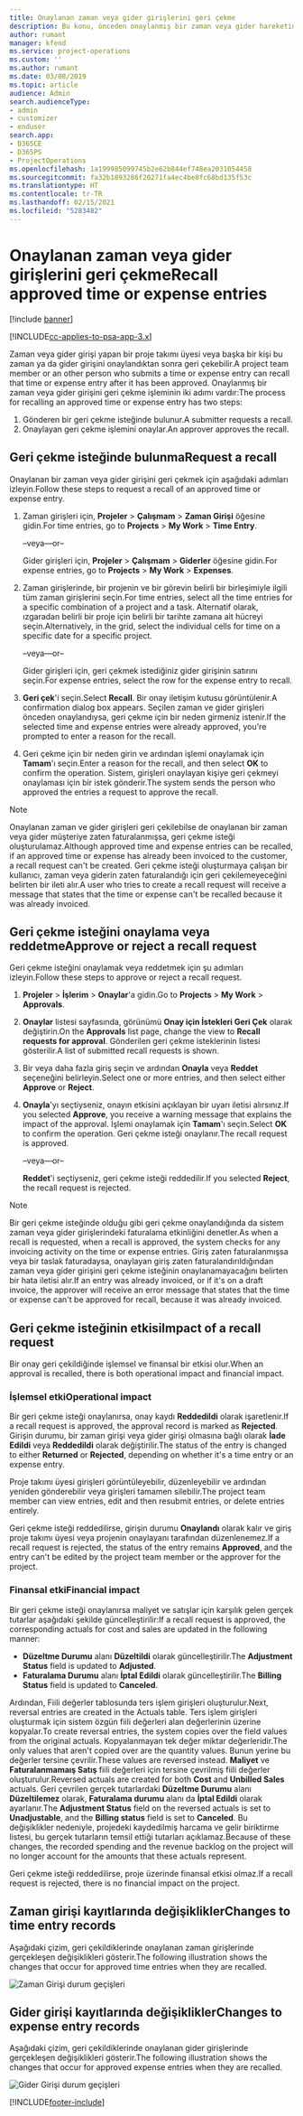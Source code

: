 ```yaml
---
title: Onaylanan zaman veya gider girişlerini geri çekme
description: Bu konu, önceden onaylanmış bir zaman veya gider hareketini geri çekme hakkında bilgi sağlar.
author: rumant
manager: kfend
ms.service: project-operations
ms.custom: ''
ms.author: rumant
ms.date: 03/08/2019
ms.topic: article
audience: Admin
search.audienceType:
- admin
- customizer
- enduser
search.app:
- D365CE
- D365PS
- ProjectOperations
ms.openlocfilehash: 1a199985099745b2e62b844ef748ea2031054458
ms.sourcegitcommit: fa32b1893286f20271fa4ec4be8fc68bd135f53c
ms.translationtype: HT
ms.contentlocale: tr-TR
ms.lasthandoff: 02/15/2021
ms.locfileid: "5283482"
---
```

# <a name="recall-approved-time-or-expense-entries"></a><span data-ttu-id="f454d-103">Onaylanan zaman veya gider girişlerini geri çekme</span><span class="sxs-lookup"><span data-stu-id="f454d-103">Recall approved time or expense entries</span></span>

[!include [banner](../includes/psa-now-project-operations.md)]

[!INCLUDE[cc-applies-to-psa-app-3.x](../includes/cc-applies-to-psa-app-3x.md)]

<span data-ttu-id="f454d-104">Zaman veya gider girişi yapan bir proje takımı üyesi veya başka bir kişi bu zaman ya da gider girişini onaylandıktan sonra geri çekebilir.</span><span class="sxs-lookup"><span data-stu-id="f454d-104">A project team member or an other person who submits a time or expense entry can recall that time or expense entry after it has been approved.</span></span> <span data-ttu-id="f454d-105">Onaylanmış bir zaman veya gider girişini geri çekme işleminin iki adımı vardır:</span><span class="sxs-lookup"><span data-stu-id="f454d-105">The process for recalling an approved time or expense entry has two steps:</span></span>

1. <span data-ttu-id="f454d-106">Gönderen bir geri çekme isteğinde bulunur.</span><span class="sxs-lookup"><span data-stu-id="f454d-106">A submitter requests a recall.</span></span>
2. <span data-ttu-id="f454d-107">Onaylayan geri çekme işlemini onaylar.</span><span class="sxs-lookup"><span data-stu-id="f454d-107">An approver approves the recall.</span></span>

## <a name="request-a-recall"></a><span data-ttu-id="f454d-108">Geri çekme isteğinde bulunma</span><span class="sxs-lookup"><span data-stu-id="f454d-108">Request a recall</span></span>

<span data-ttu-id="f454d-109">Onaylanan bir zaman veya gider girişini geri çekmek için aşağıdaki adımları izleyin.</span><span class="sxs-lookup"><span data-stu-id="f454d-109">Follow these steps to request a recall of an approved time or expense entry.</span></span>

1. <span data-ttu-id="f454d-110">Zaman girişleri için, **Projeler** \> **Çalışmam** \> **Zaman Girişi** öğesine gidin.</span><span class="sxs-lookup"><span data-stu-id="f454d-110">For time entries, go to **Projects** \> **My Work** \> **Time Entry**.</span></span>

    <span data-ttu-id="f454d-111">–veya–</span><span class="sxs-lookup"><span data-stu-id="f454d-111">–or–</span></span>

    <span data-ttu-id="f454d-112">Gider girişleri için, **Projeler** \> **Çalışmam** \> **Giderler** öğesine gidin.</span><span class="sxs-lookup"><span data-stu-id="f454d-112">For expense entries, go to **Projects** \> **My Work** \> **Expenses**.</span></span>

2. <span data-ttu-id="f454d-113">Zaman girişlerinde, bir projenin ve bir görevin belirli bir birleşimiyle ilgili tüm zaman girişlerini seçin.</span><span class="sxs-lookup"><span data-stu-id="f454d-113">For time entries, select all the time entries for a specific combination of a project and a task.</span></span> <span data-ttu-id="f454d-114">Alternatif olarak, ızgaradan belirli bir proje için belirli bir tarihte zamana ait hücreyi seçin.</span><span class="sxs-lookup"><span data-stu-id="f454d-114">Alternatively, in the grid, select the individual cells for time on a specific date for a specific project.</span></span>

    <span data-ttu-id="f454d-115">–veya–</span><span class="sxs-lookup"><span data-stu-id="f454d-115">–or–</span></span>

    <span data-ttu-id="f454d-116">Gider girişleri için, geri çekmek istediğiniz gider girişinin satırını seçin.</span><span class="sxs-lookup"><span data-stu-id="f454d-116">For expense entries, select the row for the expense entry to recall.</span></span>

3. <span data-ttu-id="f454d-117">**Geri çek**'i seçin.</span><span class="sxs-lookup"><span data-stu-id="f454d-117">Select **Recall**.</span></span> <span data-ttu-id="f454d-118">Bir onay iletişim kutusu görüntülenir.</span><span class="sxs-lookup"><span data-stu-id="f454d-118">A confirmation dialog box appears.</span></span> <span data-ttu-id="f454d-119">Seçilen zaman ve gider girişleri önceden onaylandıysa, geri çekme için bir neden girmeniz istenir.</span><span class="sxs-lookup"><span data-stu-id="f454d-119">If the selected time and expense entries were already approved, you're prompted to enter a reason for the recall.</span></span>
4. <span data-ttu-id="f454d-120">Geri çekme için bir neden girin ve ardından işlemi onaylamak için **Tamam**'ı seçin.</span><span class="sxs-lookup"><span data-stu-id="f454d-120">Enter a reason for the recall, and then select **OK** to confirm the operation.</span></span> <span data-ttu-id="f454d-121">Sistem, girişleri onaylayan kişiye geri çekmeyi onaylaması için bir istek gönderir.</span><span class="sxs-lookup"><span data-stu-id="f454d-121">The system sends the person who approved the entries a request to approve the recall.</span></span>

> [!NOTE]
> <span data-ttu-id="f454d-122">Onaylanan zaman ve gider girişleri geri çekilebilse de onaylanan bir zaman veya gider müşteriye zaten faturalanmışsa, geri çekme isteği oluşturulamaz.</span><span class="sxs-lookup"><span data-stu-id="f454d-122">Although approved time and expense entries can be recalled, if an approved time or expense has already been invoiced to the customer, a recall request can't be created.</span></span> <span data-ttu-id="f454d-123">Geri çekme isteği oluşturmaya çalışan bir kullanıcı, zaman veya giderin zaten faturalandığı için geri çekilemeyeceğini belirten bir ileti alır.</span><span class="sxs-lookup"><span data-stu-id="f454d-123">A user who tries to create a recall request will receive a message that states that the time or expense can't be recalled because it was already invoiced.</span></span>

## <a name="approve-or-reject-a-recall-request"></a><span data-ttu-id="f454d-124">Geri çekme isteğini onaylama veya reddetme</span><span class="sxs-lookup"><span data-stu-id="f454d-124">Approve or reject a recall request</span></span>

<span data-ttu-id="f454d-125">Geri çekme isteğini onaylamak veya reddetmek için şu adımları izleyin.</span><span class="sxs-lookup"><span data-stu-id="f454d-125">Follow these steps to approve or reject a recall request.</span></span>

1. <span data-ttu-id="f454d-126">**Projeler** \> **İşlerim** \> **Onaylar**'a gidin.</span><span class="sxs-lookup"><span data-stu-id="f454d-126">Go to **Projects** \> **My Work** \> **Approvals**.</span></span>
2. <span data-ttu-id="f454d-127">**Onaylar** listesi sayfasında, görünümü **Onay için İstekleri Geri Çek** olarak değiştirin.</span><span class="sxs-lookup"><span data-stu-id="f454d-127">On the **Approvals** list page, change the view to **Recall requests for approval**.</span></span> <span data-ttu-id="f454d-128">Gönderilen geri çekme isteklerinin listesi gösterilir.</span><span class="sxs-lookup"><span data-stu-id="f454d-128">A list of submitted recall requests is shown.</span></span>
3. <span data-ttu-id="f454d-129">Bir veya daha fazla giriş seçin ve ardından **Onayla** veya **Reddet** seçeneğini belirleyin.</span><span class="sxs-lookup"><span data-stu-id="f454d-129">Select one or more entries, and then select either **Approve** or **Reject**.</span></span>
4. <span data-ttu-id="f454d-130">**Onayla**'yı seçtiyseniz, onayın etkisini açıklayan bir uyarı iletisi alırsınız.</span><span class="sxs-lookup"><span data-stu-id="f454d-130">If you selected **Approve**, you receive a warning message that explains the impact of the approval.</span></span> <span data-ttu-id="f454d-131">İşlemi onaylamak için **Tamam**'ı seçin.</span><span class="sxs-lookup"><span data-stu-id="f454d-131">Select **OK** to confirm the operation.</span></span> <span data-ttu-id="f454d-132">Geri çekme isteği onaylanır.</span><span class="sxs-lookup"><span data-stu-id="f454d-132">The recall request is approved.</span></span>

    <span data-ttu-id="f454d-133">–veya–</span><span class="sxs-lookup"><span data-stu-id="f454d-133">–or–</span></span>

    <span data-ttu-id="f454d-134">**Reddet**'i seçtiyseniz, geri çekme isteği reddedilir.</span><span class="sxs-lookup"><span data-stu-id="f454d-134">If you selected **Reject**, the recall request is rejected.</span></span>

> [!NOTE]
> <span data-ttu-id="f454d-135">Bir geri çekme isteğinde olduğu gibi geri çekme onaylandığında da sistem zaman veya gider girişlerindeki faturalama etkinliğini denetler.</span><span class="sxs-lookup"><span data-stu-id="f454d-135">As when a recall is requested, when a recall is approved, the system checks for any invoicing activity on the time or expense entries.</span></span> <span data-ttu-id="f454d-136">Giriş zaten faturalanmışsa veya bir taslak faturadaysa, onaylayan giriş zaten faturalandırıldığından zaman veya gider girişini geri çekme isteğinin onaylanamayacağını belirten bir hata iletisi alır.</span><span class="sxs-lookup"><span data-stu-id="f454d-136">If an entry was already invoiced, or if it's on a draft invoice, the approver will receive an error message that states that the time or expense can't be approved for recall, because it was already invoiced.</span></span>

## <a name="impact-of-a-recall-request"></a><span data-ttu-id="f454d-137">Geri çekme isteğinin etkisi</span><span class="sxs-lookup"><span data-stu-id="f454d-137">Impact of a recall request</span></span>

<span data-ttu-id="f454d-138">Bir onay geri çekildiğinde işlemsel ve finansal bir etkisi olur.</span><span class="sxs-lookup"><span data-stu-id="f454d-138">When an approval is recalled, there is both operational impact and financial impact.</span></span>

### <a name="operational-impact"></a><span data-ttu-id="f454d-139">İşlemsel etki</span><span class="sxs-lookup"><span data-stu-id="f454d-139">Operational impact</span></span>

<span data-ttu-id="f454d-140">Bir geri çekme isteği onaylanırsa, onay kaydı **Reddedildi** olarak işaretlenir.</span><span class="sxs-lookup"><span data-stu-id="f454d-140">If a recall request is approved, the approval record is marked as **Rejected**.</span></span> <span data-ttu-id="f454d-141">Girişin durumu, bir zaman girişi veya gider girişi olmasına bağlı olarak **İade Edildi** veya **Reddedildi** olarak değiştirilir.</span><span class="sxs-lookup"><span data-stu-id="f454d-141">The status of the entry is changed to either **Returned** or **Rejected**, depending on whether it's a time entry or an expense entry.</span></span>

<span data-ttu-id="f454d-142">Proje takımı üyesi girişleri görüntüleyebilir, düzenleyebilir ve ardından yeniden gönderebilir veya girişleri tamamen silebilir.</span><span class="sxs-lookup"><span data-stu-id="f454d-142">The project team member can view entries, edit and then resubmit entries, or delete entries entirely.</span></span>

<span data-ttu-id="f454d-143">Geri çekme isteği reddedilirse, girişin durumu **Onaylandı** olarak kalır ve giriş proje takımı üyesi veya projenin onaylayanı tarafından düzenlenemez.</span><span class="sxs-lookup"><span data-stu-id="f454d-143">If a recall request is rejected, the status of the entry remains **Approved**, and the entry can't be edited by the project team member or the approver for the project.</span></span>

### <a name="financial-impact"></a><span data-ttu-id="f454d-144">Finansal etki</span><span class="sxs-lookup"><span data-stu-id="f454d-144">Financial impact</span></span>

<span data-ttu-id="f454d-145">Bir geri çekme isteği onaylanırsa maliyet ve satışlar için karşılık gelen gerçek tutarlar aşağıdaki şekilde güncelleştirilir:</span><span class="sxs-lookup"><span data-stu-id="f454d-145">If a recall request is approved, the corresponding actuals for cost and sales are updated in the following manner:</span></span>

- <span data-ttu-id="f454d-146">**Düzeltme Durumu** alanı **Düzeltildi** olarak güncelleştirilir.</span><span class="sxs-lookup"><span data-stu-id="f454d-146">The **Adjustment Status** field is updated to **Adjusted**.</span></span>
- <span data-ttu-id="f454d-147">**Faturalama Durumu** alanı **İptal Edildi** olarak güncelleştirilir.</span><span class="sxs-lookup"><span data-stu-id="f454d-147">The **Billing Status** field is updated to **Canceled**.</span></span>

<span data-ttu-id="f454d-148">Ardından, Fiili değerler tablosunda ters işlem girişleri oluşturulur.</span><span class="sxs-lookup"><span data-stu-id="f454d-148">Next, reversal entries are created in the Actuals table.</span></span> <span data-ttu-id="f454d-149">Ters işlem girişleri oluşturmak için sistem özgün fiili değerleri alan değerlerinin üzerine kopyalar.</span><span class="sxs-lookup"><span data-stu-id="f454d-149">To create reversal entries, the system copies over the field values from the original actuals.</span></span> <span data-ttu-id="f454d-150">Kopyalanmayan tek değer miktar değerleridir.</span><span class="sxs-lookup"><span data-stu-id="f454d-150">The only values that aren't copied over are the quantity values.</span></span> <span data-ttu-id="f454d-151">Bunun yerine bu değerler tersine çevrilir.</span><span class="sxs-lookup"><span data-stu-id="f454d-151">These values are reversed instead.</span></span> <span data-ttu-id="f454d-152">**Maliyet** ve **Faturalanmamaış Satış** fiili değerleri için tersine çevrilmiş fiili değerler oluşturulur.</span><span class="sxs-lookup"><span data-stu-id="f454d-152">Reversed actuals are created for both **Cost** and **Unbilled Sales** actuals.</span></span> <span data-ttu-id="f454d-153">Geri çevrilen gerçek tutarlardaki **Düzeltme Durumu** alanı **Düzeltilemez** olarak, **Faturalama durumu** alanı da **İptal Edildi** olarak ayarlanır.</span><span class="sxs-lookup"><span data-stu-id="f454d-153">The **Adjustment Status** field on the reversed actuals is set to **Unadjustable**, and the **Billing status** field is set to **Canceled**.</span></span> <span data-ttu-id="f454d-154">Bu değişiklikler nedeniyle, projedeki kaydedilmiş harcama ve gelir biriktirme listesi, bu gerçek tutarların temsil ettiği tutarları açıklamaz.</span><span class="sxs-lookup"><span data-stu-id="f454d-154">Because of these changes, the recorded spending and the revenue backlog on the project will no longer account for the amounts that these actuals represent.</span></span>

<span data-ttu-id="f454d-155">Geri çekme isteği reddedilirse, proje üzerinde finansal etkisi olmaz.</span><span class="sxs-lookup"><span data-stu-id="f454d-155">If a recall request is rejected, there is no financial impact on the project.</span></span>

## <a name="changes-to-time-entry-records"></a><span data-ttu-id="f454d-156">Zaman girişi kayıtlarında değişiklikler</span><span class="sxs-lookup"><span data-stu-id="f454d-156">Changes to time entry records</span></span>

<span data-ttu-id="f454d-157">Aşağıdaki çizim, geri çekildiklerinde onaylanan zaman girişlerinde gerçekleşen değişiklikleri gösterir.</span><span class="sxs-lookup"><span data-stu-id="f454d-157">The following illustration shows the changes that occur for approved time entries when they are recalled.</span></span>

![Zaman Girişi durum geçişleri](media/TimeEntryStateTransitions.png)

## <a name="changes-to-expense-entry-records"></a><span data-ttu-id="f454d-159">Gider girişi kayıtlarında değişiklikler</span><span class="sxs-lookup"><span data-stu-id="f454d-159">Changes to expense entry records</span></span>

<span data-ttu-id="f454d-160">Aşağıdaki çizim, geri çekildiklerinde onaylanan gider girişlerinde gerçekleşen değişiklikleri gösterir.</span><span class="sxs-lookup"><span data-stu-id="f454d-160">The following illustration shows the changes that occur for approved expense entries when they are recalled.</span></span>

![Gider Girişi durum geçişleri](media/ExpenseEntryStateTransitions.png)


[!INCLUDE[footer-include](../includes/footer-banner.md)]